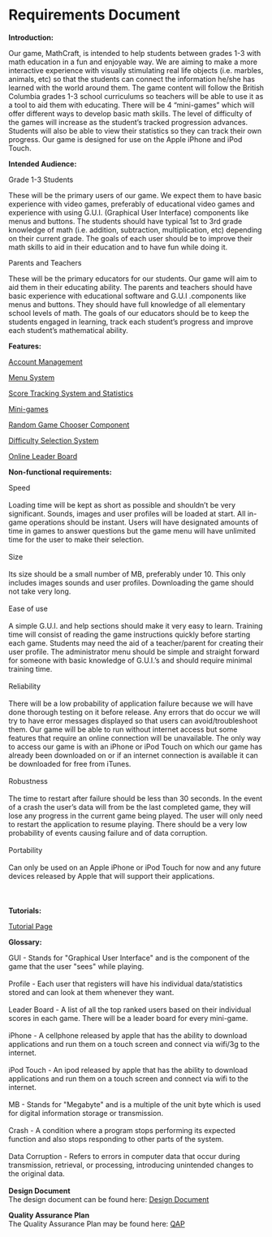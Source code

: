 # Requirements Document #



**Introduction:**

Our game, MathCraft, is intended to help students between grades 1-3 with math education in a fun and enjoyable way. We are aiming to make a more interactive experience with visually stimulating real life objects (i.e. marbles, animals, etc) so that the students can connect the information he/she has learned with the world around them. The game content will follow the British Columbia grades 1-3 school curriculums so teachers will be able to use it as a tool to aid them with educating. There will be 4 “mini-games” which will offer different ways to develop basic math skills. The level of difficulty of the games will increase as the student’s tracked progression advances. Students will also be able to view their statistics so they can track their own progress. Our game is designed for use on the Apple iPhone and iPod Touch.


**Intended Audience:**

Grade 1-3 Students

These will be the primary users of our game. We expect them to have basic experience with video games, preferably of educational video games and experience with using G.U.I. (Graphical User Interface) components like menus and buttons. The students should have typical 1st  to 3rd grade knowledge of math (i.e. addition, subtraction, multiplication, etc) depending on their current grade. The goals of each user should be to improve their math skills to aid in their education and to have fun while doing it.



Parents and Teachers

These will be the primary educators for our students. Our game will aim to aid them in their educating ability. The parents and teachers should have basic experience with educational software and G.U.I .components like menus and buttons. They should have full knowledge of all elementary school levels of math. The goals of our educators should be to keep the students engaged in learning, track each student’s progress and improve each student’s mathematical ability.



**Features:**

[Account Management](http://code.google.com/p/bororolomon/wiki/AccountManagement)<br>

<a href='http://code.google.com/p/bororolomon/wiki/MenuSystem'>Menu System</a><br>

<a href='http://code.google.com/p/bororolomon/wiki/ScoreTracking'>Score Tracking System and Statistics</a><br>

<a href='http://code.google.com/p/bororolomon/wiki/MiniGames'>Mini-games</a><br>

<a href='http://code.google.com/p/bororolomon/wiki/RandomGame'>Random Game Chooser Component</a><br>

<a href='http://code.google.com/p/bororolomon/wiki/DifficultySelect'>Difficulty Selection System</a><br>

<a href='http://code.google.com/p/bororolomon/wiki/LeaderBoard'>Online Leader Board</a><br>

<b>Non-functional requirements:</b>

Speed<br>
<br>
Loading time will be kept as short as possible and shouldn’t be very significant. Sounds, images and user profiles will be loaded at start. All in-game operations should be instant. Users will have designated amounts of time in games to answer questions but the game menu will have unlimited time for the user to make their selection.<br>
<br>
Size<br>
<br>
Its size should be a small number of MB, preferably under 10. This only includes images sounds and user profiles. Downloading the game should not take very long.<br>
<br>
Ease of use<br>
<br>
A simple G.U.I. and help sections should make it very easy to learn. Training time will consist of reading the game instructions quickly before starting each game. Students may need the aid of a teacher/parent for creating their user profile. The administrator menu should be simple and straight forward for someone with basic knowledge of G.U.I.’s and should require minimal training time.<br>
<br>
Reliability<br>
<br>
There will be a low probability of application failure because we will have done thorough testing on it before release. Any errors that do occur we will try to have error messages displayed so that users can avoid/troubleshoot them. Our game will be able to run without internet access but some features that require an online connection will be unavailable. The only way to access our game is with an iPhone or iPod Touch on which our game has already been downloaded on or if an internet connection is available it can be downloaded for free from iTunes.<br>
<br>
Robustness<br>
<br>
The time to restart after failure should be less than 30 seconds. In the event of a crash the user’s data will from be the last completed game, they will lose any progress in the current game being played. The user will only need to restart the application to resume playing. There should be a very low probability of events causing failure and of data corruption.<br>
<br>
Portability<br>
<br>
Can only be used on an Apple iPhone or iPod Touch for now and any future devices released by Apple that will support their applications.<br>
<br>
<br>
<br>
<b>Tutorials:</b>

<a href='http://code.google.com/p/bororolomon/wiki/Tutorials'>Tutorial Page</a>





<b>Glossary:</b>

GUI - Stands for "Graphical User Interface" and is the component of the game that the user "sees" while playing.<br>
<br>
Profile - Each user that registers will have his individual data/statistics stored and can look at them whenever they want.<br>
<br>
Leader Board - A list of all the top ranked users based on their individual scores in each game. There will be a leader board for every mini-game.<br>
<br>
iPhone - A cellphone released by apple that has the ability to download applications and run them on a touch screen and connect via wifi/3g to the internet.<br>
<br>
iPod Touch - An ipod released by apple that has the ability to download applications and run them on a touch screen and connect via wifi to the internet.<br>
<br>
MB - Stands for "Megabyte" and is a multiple of the unit byte which is used for digital information storage or transmission.<br>
<br>
Crash -  A condition where a program stops performing its expected function and also stops responding to other parts of the system.<br>
<br>
Data Corruption - Refers to errors in computer data that occur during transmission, retrieval, or processing, introducing unintended changes to the original data.<br>
<br>
<b>Design Document</b><br>
The design document can be found here: <a href='http://code.google.com/p/bororolomon/wiki/PageName?ts=1265242919&updated=PageName'>Design Document</a>

<b>Quality Assurance Plan</b><br>
The Quality Assurance Plan may be found here: <a href='http://code.google.com/p/bororolomon/wiki/QualityAssurancePlan?ts=1265244996&updated=QualityAssurancePlan'>QAP</a>